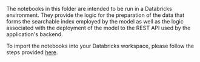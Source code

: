 The notebooks in this folder are intended to be run in a Databricks environment.  They provide the logic for the preparation of the data that forms the searchable index employed by the model as well as the logic associated with the deployment of the model to the REST API used by the application's backend.

To import the notebooks into your Databricks workspace, please follow the steps provided [here](https://docs.databricks.com/notebooks/notebooks-manage.html#import-a-notebook).

